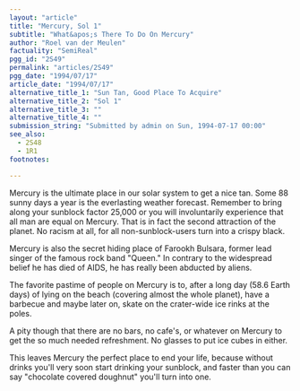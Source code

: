```yaml
---
layout: "article"
title: "Mercury, Sol 1"
subtitle: "What&apos;s There To Do On Mercury"
author: "Roel van der Meulen"
factuality: "SemiReal"
pgg_id: "2S49"
permalink: "articles/2S49"
pgg_date: "1994/07/17"
article_date: "1994/07/17"
alternative_title_1: "Sun Tan, Good Place To Acquire"
alternative_title_2: "Sol 1"
alternative_title_3: ""
alternative_title_4: ""
submission_string: "Submitted by admin on Sun, 1994-07-17 00:00"
see_also:
  - 2S48
  - 1R1
footnotes: 

---
```

<div>
<p>Mercury is the ultimate place in our solar system to get a nice tan. Some 88 sunny days a year is the everlasting weather forecast. Remember to bring along your sunblock factor 25,000 or you will involuntarily experience that all man are equal on Mercury. That is in fact the second attraction of the planet. No racism at all, for all non-sunblock-users turn into a crispy black.</p>
<p>Mercury is also the secret hiding place of Farookh Bulsara, former lead singer of the famous rock band "Queen." In contrary to the widespread belief he has died of AIDS, he has really been abducted by aliens.</p>
<p>The favorite pastime of people on Mercury is to, after a long day (58.6 Earth days) of lying on the beach (covering almost the whole planet), have a barbecue and maybe later on, skate on the crater-wide ice rinks at the poles.</p>
<p>A pity though that there are no bars, no cafe's, or whatever on Mercury to get the so much needed refreshment. No glasses to put ice cubes in either.</p>
<p>This leaves Mercury the perfect place to end your life, because without drinks you'll very soon start drinking your sunblock, and faster than you can say "chocolate covered doughnut" you'll turn into one.</p>
</div>

